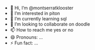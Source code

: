 - 👋 Hi, I’m @montserratklooster
- 👀 I’m interested in piton
- 🌱 I’m currently learning sql
- 💞️ I’m looking to collaborate on doodle
- 📫 How to reach me yes or no
- 😄 Pronouns: ...
- ⚡ Fun fact: ...

<!---
montserratklooster/montserratklooster is a ✨ special ✨ repository because its `README.md` (this file) appears on your GitHub profile.
You can click the Preview link to take a look at your changes.
--->
